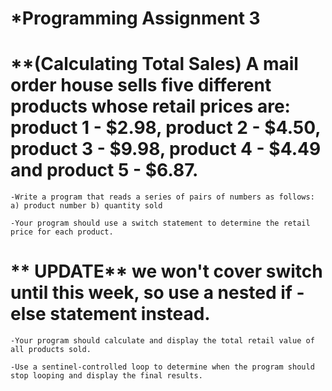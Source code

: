 # *Programming Assignment 3


# **(Calculating Total Sales) A mail order house sells five different products whose retail prices are: product 1 - $2.98, product 2 - $4.50, product 3 - $9.98, product 4 - $4.49 and product 5 - $6.87. 

	-Write a program that reads a series of pairs of numbers as follows: a) product number b) quantity sold

	-Your program should use a switch statement to determine the retail price for each product.

# ** UPDATE** we won't cover switch until this week, so use a nested if - else statement instead.

	-Your program should calculate and display the total retail value of all products sold.

	-Use a sentinel-controlled loop to determine when the program should stop looping and display the final results.
